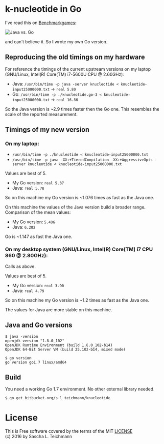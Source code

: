 # k-nucleotide in Go

I've read this on [Benchmarkgames](http://benchmarksgame.alioth.debian.org/u64q/compare.php?lang=java&lang2=go):

![Java vs. Go](https://bytebucket.org/s_l_teichmann/knucleotide/raw/default/images/java-go.png)

and can't believe it. So I wrote my own Go version.

## Reproducing the old timings on my hardware

For reference the timings of the current upstream versions on my laptop (GNU/Linux, Intel(R) Core(TM) i7-5600U CPU @ 2.60GHz):

* Java: `/usr/bin/time -p java -server knucleotide < knucleotide-input25000000.txt` -> `real 5.80`
* Go: `/usr/bin/time -p ./knucleotide.go-3 < knucleotide-input25000000.txt` -> `real 16.86`

So the Java version is ~2.9 times faster then the Go one. This resembles the scale of the reported measurement.

## Timings of my new version

### On my laptop:

* `/usr/bin/time -p ./knucleotide < knucleotide-input25000000.txt`
* `/usr/bin/time -p java -XX:+TieredCompilation -XX:+AggressiveOpts -server knucleotide < knucleotide-input25000000.txt`

Values are best of 5.

* My Go version: `real 5.37`
* Java: `real 5.78`

So on this machine my Go version is ~1.076 times as fast as the Java one.

On this machine the values of the Java version build a broader range.  
Comparison of the mean values:

* My Go version: `5.406`
* Java: `6.202`

Go is ~1.147 as fast the Java one.

### On my desktop system (GNU/Linux, Intel(R) Core(TM) i7 CPU 860 @ 2.80GHz):

Calls as above.

Values are best of 5.

* My Go version: `real 3.90`
* Java: `real 4.79`

So on this machine my Go version is ~1.2 times as fast as the Java one.

The values for Java are more stable on this machine.

## Java and Go versions

    $ java -version
    openjdk version "1.8.0_102"
    OpenJDK Runtime Environment (build 1.8.0_102-b14)
    OpenJDK 64-Bit Server VM (build 25.102-b14, mixed mode)

    $ go version
    go version go1.7 linux/amd64

## Build

You need a working Go 1.7 environment. No other external library needed.

    $ go get bitbucket.org/s_l_teichmann/knucleotide

# License
This is Free software covered by the terms of the MIT [LICENSE](LICENSE)  
(c) 2016 by Sascha L. Teichmann